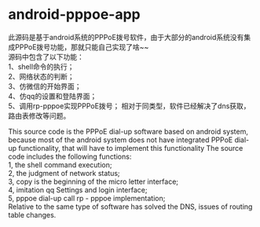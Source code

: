 android-pppoe-app
=================
此源码是基于android系统的PPPoE拨号软件，由于大部分的android系统没有集成PPPoE拨号功能，那就只能自己实现了啥~~   
源码中包含了以下功能：  
1、shell命令的执行；  
2、网络状态的判断；  
3、仿微信的开始界面；  
4、仿qq的设置和登陆界面；  
5、调用rp-pppoe实现PPPoE拨号；
相对于同类型，软件已经解决了dns获取，路由表修改等问题。
  
  
This source code is the PPPoE dial-up software based on android system, because most of the android system does not have integrated PPPoE dial-up functionality, that will have to implement this functionality 
The source code includes the following functions:   
1, the shell command execution;   
2, the judgment of network status;   
3, copy is the beginning of the micro letter interface;   
4, imitation qq Settings and login interface;   
5, pppoe dial-up call rp - pppoe implementation;   
Relative to the same type of software has solved the DNS, issues of routing table changes.  
